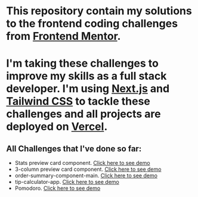 # This repository contain my solutions to the frontend coding challenges from [Frontend Mentor](https://www.frontendmentor.io/challenges). 
# I'm taking these challenges to improve my skills as a full stack developer.  I'm using [Next.js](https://nextjs.org/) and [Tailwind CSS](https://tailwindcss.com/) to tackle these challenges and all projects are deployed on [Vercel](https://vercel.com/).

## All Challenges that I've done so far:
- Stats preview card component. [Click here to see demo](https://frontend-mentor-challenges-stats-card-k1da2lm0v-hangczz.vercel.app/)
- 3-column preview card component. [Click here to see demo](https://frontend-mentor-challenges-nextjs.vercel.app/)
- order-summary-component-main. [Click here to see demo](https://frontend-mentor-challenges-order-summary-component-main.vercel.app/)
- tip-calculator-app. [Click here to see demo](https://frontend-mentor-challenge-tip-calculator-app.vercel.app/)
- Pomodoro. [Click here to see demo](https://pomodoro-rust.vercel.app/)
